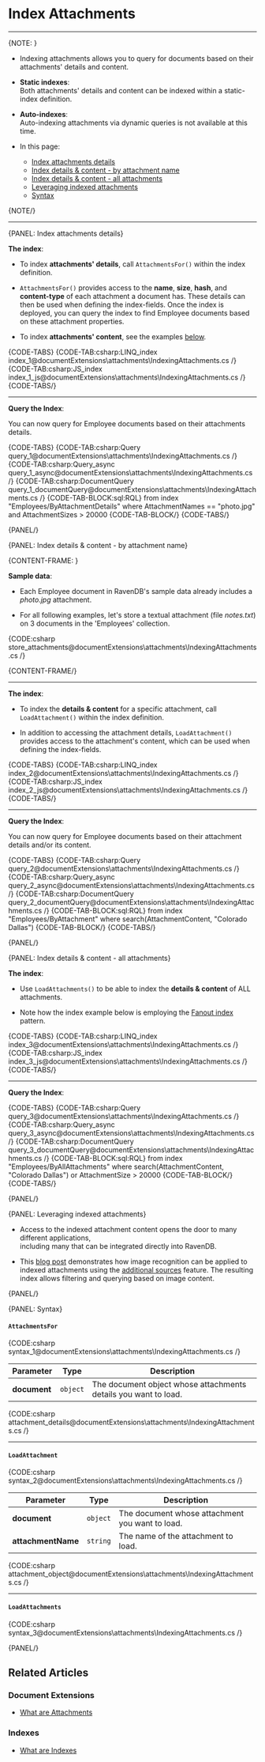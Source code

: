 # Index Attachments
---

{NOTE: }

* Indexing attachments allows you to query for documents based on their attachments' details and content.

* **Static indexes**:  
  Both attachments' details and content can be indexed within a static-index definition.

* **Auto-indexes**:  
  Auto-indexing attachments via dynamic queries is not available at this time.

* In this page:
    * [Index attachments details](../../document-extensions/attachments/indexing#index-attachments-details)
    * [Index details & content - by attachment name](../../document-extensions/attachments/indexing#index-details-&-content---by-attachment-name)
    * [Index details & content - all attachments](../../document-extensions/attachments/indexing#index-details-&-content---all-attachments)
    * [Leveraging indexed attachments](../../document-extensions/attachments/indexing#leveraging-indexed-attachments)
    * [Syntax](../../document-extensions/attachments/indexing#syntax)

{NOTE/}

---

{PANEL: Index attachments details}

**The index**:

* To index **attachments' details**, call `AttachmentsFor()` within the index definition.

* `AttachmentsFor()` provides access to the **name**, **size**, **hash**, and **content-type** of each attachment a document has.
  These details can then be used when defining the index-fields.
  Once the index is deployed, you can query the index to find Employee documents based on these attachment properties.

* To index **attachments' content**, see the examples [below](../../document-extensions/attachments/indexing#index-details-&-content---by-attachment-name).

{CODE-TABS}
{CODE-TAB:csharp:LINQ_index index_1@documentExtensions\attachments\IndexingAttachments.cs /}
{CODE-TAB:csharp:JS_index index_1_js@documentExtensions\attachments\IndexingAttachments.cs /}
{CODE-TABS/}

---

**Query the Index**:

You can now query for Employee documents based on their attachments details.

{CODE-TABS}
{CODE-TAB:csharp:Query query_1@documentExtensions\attachments\IndexingAttachments.cs /}
{CODE-TAB:csharp:Query_async query_1_async@documentExtensions\attachments\IndexingAttachments.cs /}
{CODE-TAB:csharp:DocumentQuery query_1_documentQuery@documentExtensions\attachments\IndexingAttachments.cs /}
{CODE-TAB-BLOCK:sql:RQL}
from index "Employees/ByAttachmentDetails"
where AttachmentNames == "photo.jpg" and AttachmentSizes > 20000
{CODE-TAB-BLOCK/}
{CODE-TABS/}

{PANEL/}

{PANEL: Index details & content - by attachment name}

{CONTENT-FRAME: }

**Sample data**:

* Each Employee document in RavenDB's sample data already includes a _photo.jpg_ attachment.

* For all following examples, let's store a textual attachment (file _notes.txt_) on 3 documents in the 'Employees' collection.

{CODE:csharp store_attachments@documentExtensions\attachments\IndexingAttachments.cs /}

{CONTENT-FRAME/}

---

**The index**:

* To index the **details & content** for a specific attachment, call `LoadAttachment()` within the index definition.

* In addition to accessing the attachment details, `LoadAttachment()` provides access to the attachment's content,
  which can be used when defining the index-fields.

{CODE-TABS}
{CODE-TAB:csharp:LINQ_index index_2@documentExtensions\attachments\IndexingAttachments.cs /}
{CODE-TAB:csharp:JS_index index_2_js@documentExtensions\attachments\IndexingAttachments.cs /}
{CODE-TABS/}

---

**Query the Index**:

You can now query for Employee documents based on their attachment details and/or its content.

{CODE-TABS}
{CODE-TAB:csharp:Query query_2@documentExtensions\attachments\IndexingAttachments.cs /}
{CODE-TAB:csharp:Query_async query_2_async@documentExtensions\attachments\IndexingAttachments.cs /}
{CODE-TAB:csharp:DocumentQuery query_2_documentQuery@documentExtensions\attachments\IndexingAttachments.cs /}
{CODE-TAB-BLOCK:sql:RQL}
from index "Employees/ByAttachment"
where search(AttachmentContent, "Colorado Dallas")
{CODE-TAB-BLOCK/}
{CODE-TABS/}

{PANEL/}

{PANEL: Index details & content - all attachments}

**The index**:

* Use `LoadAttachments()` to be able to index the **details & content** of ALL attachments.

* Note how the index example below is employing the [Fanout index](../../indexes/indexing-nested-data#fanout-index---multiple-index-entries-per-document) pattern.

{CODE-TABS}
{CODE-TAB:csharp:LINQ_index index_3@documentExtensions\attachments\IndexingAttachments.cs /}
{CODE-TAB:csharp:JS_index index_3_js@documentExtensions\attachments\IndexingAttachments.cs /}
{CODE-TABS/}

---

**Query the Index**:

{CODE-TABS}
{CODE-TAB:csharp:Query query_3@documentExtensions\attachments\IndexingAttachments.cs /}
{CODE-TAB:csharp:Query_async query_3_async@documentExtensions\attachments\IndexingAttachments.cs /}
{CODE-TAB:csharp:DocumentQuery query_3_documentQuery@documentExtensions\attachments\IndexingAttachments.cs /}
{CODE-TAB-BLOCK:sql:RQL}
from index "Employees/ByAllAttachments"
where search(AttachmentContent, "Colorado Dallas") or AttachmentSize > 20000 
{CODE-TAB-BLOCK/}
{CODE-TABS/}

{PANEL/}

{PANEL: Leveraging indexed attachments}

* Access to the indexed attachment content opens the door to many different applications,  
  including many that can be integrated directly into RavenDB.

* This [blog post](https://ayende.com/blog/192001-B/using-machine-learning-with-ravendb) demonstrates
  how image recognition can be applied to indexed attachments using the [additional sources](../../indexes/extending-indexes) feature.
  The resulting index allows filtering and querying based on image content.

{PANEL/}

{PANEL: Syntax}

#### `AttachmentsFor`

{CODE:csharp syntax_1@documentExtensions\attachments\IndexingAttachments.cs /}

| Parameter    | Type     | Description                                                     |
|--------------|----------|-----------------------------------------------------------------|
| **document** | `object` | The document object whose attachments details you want to load. |

{CODE:csharp attachment_details@documentExtensions\attachments\IndexingAttachments.cs /}

---

#### `LoadAttachment`

{CODE:csharp syntax_2@documentExtensions\attachments\IndexingAttachments.cs /}

| Parameter           | Type      | Description                                     |
|---------------------|-----------|-------------------------------------------------|
| **document**        | `object`  | The document whose attachment you want to load. |
| **attachmentName**  | `string`  | The name of the attachment to load.             |

{CODE:csharp attachment_object@documentExtensions\attachments\IndexingAttachments.cs /}

---

#### `LoadAttachments`

{CODE:csharp syntax_3@documentExtensions\attachments\IndexingAttachments.cs /}

{PANEL/}

## Related Articles

### Document Extensions

- [What are Attachments](../../document-extensions/attachments/what-are-attachments)

### Indexes

- [What are Indexes](../../indexes/what-are-indexes)
